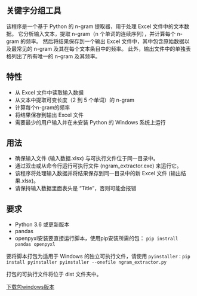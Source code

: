 ## 关键字分组工具
该程序是一个基于 Python 的 n-gram 提取器，用于处理 Excel 文件中的文本数据。 它分析输入文本，提取 n-gram（n 个单词的连续序列），并计算每个 n-gram 的频率。 然后将结果保存到一个输出 Excel 文件中，其中包含原始数据以及最常见的 n-gram 及其在每个文本条目中的频率。 此外，输出文件中的单独表格列出了所有唯一的 n-gram 及其频率。

## 特性
- 从 Excel 文件中读取输入数据
- 从文本中提取可变长度（2 到 5 个单词）的 n-gram
- 计算每个n-gram的频率
- 将结果保存到输出 Excel 文件
- 需要最少的用户输入并在未安装 Python 的 Windows 系统上运行
## 用法
- 确保输入文件 (输入数据.xlsx) 与可执行文件位于同一目录中。
- 通过双击或从命令行运行可执行文件 (ngram_extractor.exe) 来运行它。
- 该程序将处理输入数据并将结果保存到同一目录中的新 Excel 文件 (输出结果.xlsx)。
- 请保持输入数据里面表头是 “Title”，否则可能会报错
## 要求
- Python 3.6 或更新版本
- pandas
- openpyxl安装要直接运行脚本，使用pip安装所需的包：
``pip instrall pandas openpyxl``

要将脚本打包为适用于 Windows 的独立可执行文件，请使用
``pyinstaller：pip install pyinstaller pyinstaller --onefile ngram_extractor.py``

打包的可执行文件将位于 dist 文件夹中。

[下载包windows版本](https://github.com/jellzone/ngram_extractor/releases/tag/windows)
